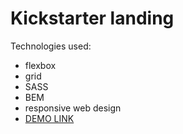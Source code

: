 # Kickstarter landing
 Technologies used:
   - flexbox
   - grid
   - SASS
   - BEM
   - responsive web design
 - [DEMO LINK](https://ilona-shulha.github.io/Kickstarter_landing/)
